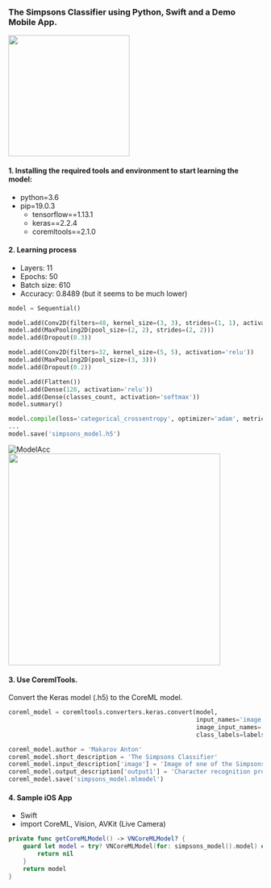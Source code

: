 ### The Simpsons Classifier using Python, Swift and a Demo Mobile App.
<img width="240" src="https://user-images.githubusercontent.com/12527666/55711383-36a2a880-59f5-11e9-9cbe-5e4955f580a0.PNG">

#### 1. Installing the required tools and environment to start learning the model:
- python=3.6
- pip=19.0.3
    - tensorflow==1.13.1
    - keras==2.2.4
    - coremltools==2.1.0

#### 2. Learning process
- Layers: 11
- Epochs: 50
- Batch size: 610
- Accuracy: 0.8489 (but it seems to be much lower)

```python
model = Sequential()

model.add(Conv2D(filters=48, kernel_size=(3, 3), strides=(1, 1), activation='relu', input_shape=input_shape))
model.add(MaxPooling2D(pool_size=(2, 2), strides=(2, 2)))
model.add(Dropout(0.3))

model.add(Conv2D(filters=32, kernel_size=(5, 5), activation='relu'))
model.add(MaxPooling2D(pool_size=(3, 3)))
model.add(Dropout(0.2))

model.add(Flatten())
model.add(Dense(128, activation='relu'))
model.add(Dense(classes_count, activation='softmax'))
model.summary()

model.compile(loss='categorical_crossentropy', optimizer='adam', metrics=['accuracy'])
...
model.save('simpsons_model.h5')
```
![ModelAcc](https://user-images.githubusercontent.com/12527666/55710942-5e454100-59f4-11e9-9d89-4f69f4bb6731.png)
<img width="420" src="https://user-images.githubusercontent.com/12527666/55710983-79b04c00-59f4-11e9-8e0f-2ffadab6faac.png">

#### 3. Use CoremlTools. 
Convert the Keras model (.h5) to the CoreML model.

```python
coreml_model = coremltools.converters.keras.convert(model,
                                                    input_names='image',
                                                    image_input_names='image',
                                                    class_labels=labels)

coreml_model.author = 'Makarov Anton'
coreml_model.short_description = 'The Simpsons Classifier'
coreml_model.input_description['image'] = 'Image of one of the Simpsons characters'
coreml_model.output_description['output1'] = 'Character recognition probability'
coreml_model.save('simpsons_model.mlmodel')
```

#### 4. Sample iOS App
- Swift
- import CoreML, Vision, AVKit (Live Camera)

```swift
private func getCoreMLModel() -> VNCoreMLModel? {
    guard let model = try? VNCoreMLModel(for: simpsons_model().model) else {
        return nil
    }
    return model
}
```

